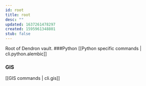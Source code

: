 ```yaml
---
id: root
title: root
desc: ""
updated: 1637261478297
created: 1595961348801
stub: false
---
```


Root of Dendron vault.
###Python
[[Python specific commands | cli.python.alembic]]

### GIS

[[GIS commands | cli.gis]]
